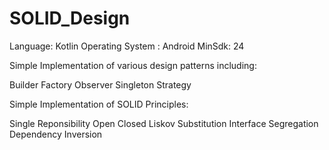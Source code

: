 # SOLID_Design

Language: Kotlin
Operating System : Android
MinSdk: 24


Simple Implementation of various design patterns including:

Builder
Factory
Observer
Singleton
Strategy


Simple Implementation of SOLID Principles:

Single Reponsibility
Open Closed
Liskov Substitution
Interface Segregation
Dependency Inversion




